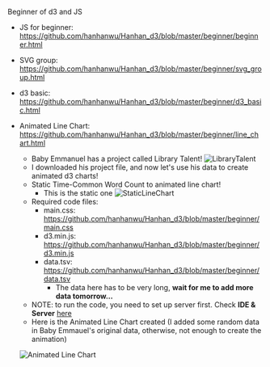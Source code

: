 Beginner of d3 and JS

* JS for beginner: https://github.com/hanhanwu/Hanhan_d3/blob/master/beginner/beginner.html
* SVG group: https://github.com/hanhanwu/Hanhan_d3/blob/master/beginner/svg_group.html
* d3 basic: https://github.com/hanhanwu/Hanhan_d3/blob/master/beginner/d3_basic.html


* Animated Line Chart: https://github.com/hanhanwu/Hanhan_d3/blob/master/beginner/line_chart.html
  * Baby Emmanuel has a project called Library Talent!
  ![LibraryTalent](https://github.com/hanhanwu/Hanhan_d3/blob/master/beginner/Screen%20Shot%202017-09-05%20at%208.31.04%20PM.png)
  * I downloaded his project file, and now let's use his data to create animated d3 charts!
  * Static Time-Common Word Count to animated line chart!
    * This is the static one
    ![StaticLineChart](https://github.com/hanhanwu/Hanhan_d3/blob/master/beginner/Screen%20Shot%202017-09-05%20at%2011.06.16%20PM.png)
  * Required code files:
    * main.css: https://github.com/hanhanwu/Hanhan_d3/blob/master/beginner/main.css
    * d3.min.js: https://github.com/hanhanwu/Hanhan_d3/blob/master/beginner/d3.min.js
    * data.tsv: https://github.com/hanhanwu/Hanhan_d3/blob/master/beginner/data.tsv
      * The data here has to be very long, <b>wait for me to add more data tomorrow...</b>
  * NOTE: to run the code, you need to set up server first. Check <b>IDE & Server</b> [here][1]
  * Here is the Animated Line Chart created (I added some random data in Baby Emmauel's original data, otherwise, not enough to create the animation)
  
  ![Animated Line Chart](https://github.com/hanhanwu/Hanhan_d3/blob/master/beginner/animated_line_chart.gif)
  
  
  [1]:https://github.com/hanhanwu/Hanhan_d3/blob/master/README.md
    
